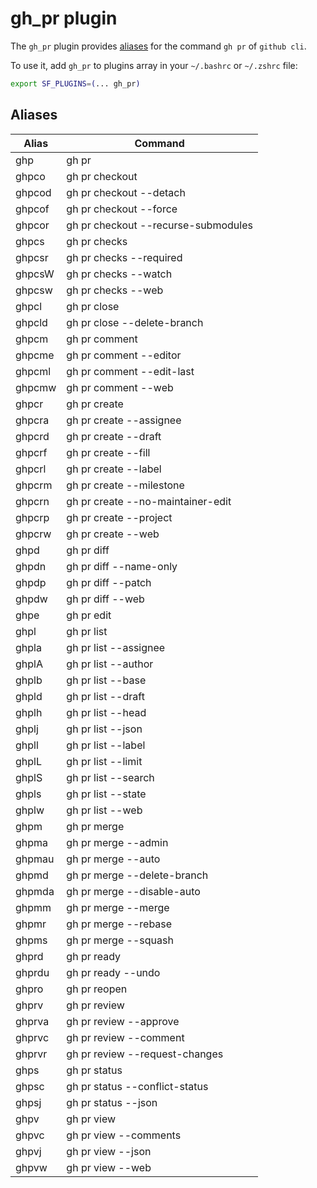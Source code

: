 # gh_pr plugin

The `gh_pr` plugin provides [aliases](#aliases) for the command `gh pr` of `github cli`.

To use it, add `gh_pr` to plugins array in your `~/.bashrc` or `~/.zshrc` file:

```sh
export SF_PLUGINS=(... gh_pr)
```

## Aliases

| Alias  | Command                             |
| ------ | ----------------------------------- |
| ghp    | gh pr                               |
| ghpco  | gh pr checkout                      |
| ghpcod | gh pr checkout --detach             |
| ghpcof | gh pr checkout --force              |
| ghpcor | gh pr checkout --recurse-submodules |
| ghpcs  | gh pr checks                        |
| ghpcsr | gh pr checks --required             |
| ghpcsW | gh pr checks --watch                |
| ghpcsw | gh pr checks --web                  |
| ghpcl  | gh pr close                         |
| ghpcld | gh pr close --delete-branch         |
| ghpcm  | gh pr comment                       |
| ghpcme | gh pr comment --editor              |
| ghpcml | gh pr comment --edit-last           |
| ghpcmw | gh pr comment --web                 |
| ghpcr  | gh pr create                        |
| ghpcra | gh pr create --assignee             |
| ghpcrd | gh pr create --draft                |
| ghpcrf | gh pr create --fill                 |
| ghpcrl | gh pr create --label                |
| ghpcrm | gh pr create --milestone            |
| ghpcrn | gh pr create --no-maintainer-edit   |
| ghpcrp | gh pr create --project              |
| ghpcrw | gh pr create --web                  |
| ghpd   | gh pr diff                          |
| ghpdn  | gh pr diff --name-only              |
| ghpdp  | gh pr diff --patch                  |
| ghpdw  | gh pr diff --web                    |
| ghpe   | gh pr edit                          |
| ghpl   | gh pr list                          |
| ghpla  | gh pr list --assignee               |
| ghplA  | gh pr list --author                 |
| ghplb  | gh pr list --base                   |
| ghpld  | gh pr list --draft                  |
| ghplh  | gh pr list --head                   |
| ghplj  | gh pr list --json                   |
| ghpll  | gh pr list --label                  |
| ghplL  | gh pr list --limit                  |
| ghplS  | gh pr list --search                 |
| ghpls  | gh pr list --state                  |
| ghplw  | gh pr list --web                    |
| ghpm   | gh pr merge                         |
| ghpma  | gh pr merge --admin                 |
| ghpmau | gh pr merge --auto                  |
| ghpmd  | gh pr merge --delete-branch         |
| ghpmda | gh pr merge --disable-auto          |
| ghpmm  | gh pr merge --merge                 |
| ghpmr  | gh pr merge --rebase                |
| ghpms  | gh pr merge --squash                |
| ghprd  | gh pr ready                         |
| ghprdu | gh pr ready --undo                  |
| ghpro  | gh pr reopen                        |
| ghprv  | gh pr review                        |
| ghprva | gh pr review --approve              |
| ghprvc | gh pr review --comment              |
| ghprvr | gh pr review --request-changes      |
| ghps   | gh pr status                        |
| ghpsc  | gh pr status --conflict-status      |
| ghpsj  | gh pr status --json                 |
| ghpv   | gh pr view                          |
| ghpvc  | gh pr view --comments               |
| ghpvj  | gh pr view --json                   |
| ghpvw  | gh pr view --web                    |
